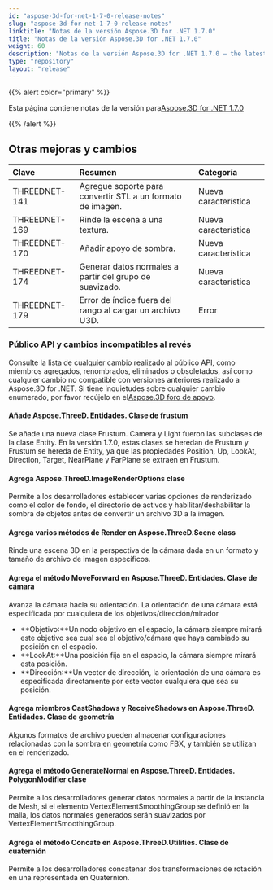 ```yaml
---
id: "aspose-3d-for-net-1-7-0-release-notes"
slug: "aspose-3d-for-net-1-7-0-release-notes"
linktitle: "Notas de la versión Aspose.3D for .NET 1.7.0"
title: "Notas de la versión Aspose.3D for .NET 1.7.0"
weight: 60
description: "Notas de la versión Aspose.3D for .NET 1.7.0 – the latest updates and fixes."
type: "repository"
layout: "release"
---
```

{{% alert color="primary" %}} 

Esta página contiene notas de la versión para[Aspose.3D for .NET 1.7.0](https://www.nuget.org/packages/Aspose.3D/1.7.0)

{{% /alert %}} 
## **Otras mejoras y cambios**

|**Clave**|**Resumen**|**Categoría**|
|:- |:- |:- |
|THREEDNET-141|Agregue soporte para convertir STL a un formato de imagen.|Nueva característica|
|THREEDNET-169|Rinde la escena a una textura.|Nueva característica|
|THREEDNET-170|Añadir apoyo de sombra.|Nueva característica|
|THREEDNET-174|Generar datos normales a partir del grupo de suavizado.|Nueva característica|
|THREEDNET-179|Error de índice fuera del rango al cargar un archivo U3D.|Error|
### **Público API y cambios incompatibles al revés**
Consulte la lista de cualquier cambio realizado al público API, como miembros agregados, renombrados, eliminados o obsoletados, así como cualquier cambio no compatible con versiones anteriores realizado a Aspose.3D for .NET. Si tiene inquietudes sobre cualquier cambio enumerado, por favor recújelo en el[Aspose.3D foro de apoyo](https://forum.aspose.com/c/3d/18).
#### **Añade Aspose.ThreeD. Entidades. Clase de frustum**
Se añade una nueva clase Frustum. Camera y Light fueron las subclases de la clase Entity. En la versión 1.7.0, estas clases se heredan de Frustum y Frustum se hereda de Entity, ya que las propiedades Position, Up, LookAt, Direction, Target, NearPlane y FarPlane se extraen en Frustum.
#### **Agrega Aspose.ThreeD.ImageRenderOptions clase**
Permite a los desarrolladores establecer varias opciones de renderizado como el color de fondo, el directorio de activos y habilitar/deshabilitar la sombra de objetos antes de convertir un archivo 3D a la imagen.
#### **Agrega varios métodos de Render en Aspose.ThreeD.Scene class**
Rinde una escena 3D en la perspectiva de la cámara dada en un formato y tamaño de archivo de imagen específicos.
#### **Agrega el método MoveForward en Aspose.ThreeD. Entidades. Clase de cámara**
Avanza la cámara hacia su orientación. La orientación de una cámara está especificada por cualquiera de los objetivos/dirección/mirador

- **Objetivo:**Un nodo objetivo en el espacio, la cámara siempre mirará este objetivo sea cual sea el objetivo/cámara que haya cambiado su posición en el espacio.
- **LookAt:**Una posición fija en el espacio, la cámara siempre mirará esta posición.
- **Dirección:**Un vector de dirección, la orientación de una cámara es especificada directamente por este vector cualquiera que sea su posición.
#### **Agrega miembros CastShadows y ReceiveShadows en Aspose.ThreeD. Entidades. Clase de geometría**
Algunos formatos de archivo pueden almacenar configuraciones relacionadas con la sombra en geometría como FBX, y también se utilizan en el renderizado.
#### **Agrega el método GenerateNormal en Aspose.ThreeD. Entidades. PolygonModifier clase**
Permite a los desarrolladores generar datos normales a partir de la instancia de Mesh, si el elemento VertexElementSmoothingGroup se definió en la malla, los datos normales generados serán suavizados por VertexElementSmoothingGroup.
#### **Agrega el método Concate en Aspose.ThreeD.Utilities. Clase de cuaternión**
Permite a los desarrolladores concatenar dos transformaciones de rotación en una representada en Quaternion.
